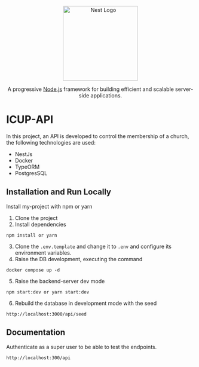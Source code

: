 <p align="center">
  <a href="http://nestjs.com/" target="blank"><img src="https://nestjs.com/img/logo-small.svg" width="200" alt="Nest Logo" /></a>
</p>

[circleci-image]: https://img.shields.io/circleci/build/github/nestjs/nest/master?token=abc123def456
[circleci-url]: https://circleci.com/gh/nestjs/nest

  <p align="center">A progressive <a href="http://nodejs.org" target="_blank">Node.js</a> framework for building efficient and scalable server-side applications.</p>

# ICUP-API

In this project, an API is developed to control the membership of a church, the following technologies are used:
- NestJs
- Docker
- TypeORM
- PostgresSQL

## Installation and Run Locally

Install my-project with npm or yarn

1. Clone the project
2. Install dependencies
```
npm install or yarn 
```
3. Clone the ```.env.template``` and change it to ```.env``` and configure its environment variables.
4. Raise the DB development, executing the command
```
docker compose up -d
```
5. Raise the backend-server dev mode
```
npm start:dev or yarn start:dev
```
6. Rebuild the database in development mode with the seed
```
http://localhost:3000/api/seed
```
    
## Documentation
Authenticate as a super user to be able to test the endpoints.
```
http://localhost:300/api
```